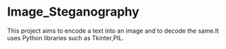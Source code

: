 # Image_Steganography

This project aims to encode a text into an image and to decode the same.It uses Python libraries such as Tkinter,PIL.
